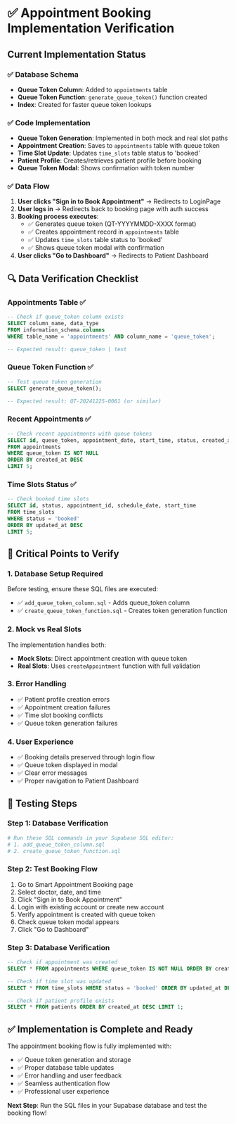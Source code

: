 # ✅ **Appointment Booking Implementation Verification**

## **Current Implementation Status**

### **✅ Database Schema**
- **Queue Token Column**: Added to `appointments` table
- **Queue Token Function**: `generate_queue_token()` function created
- **Index**: Created for faster queue token lookups

### **✅ Code Implementation**
- **Queue Token Generation**: Implemented in both mock and real slot paths
- **Appointment Creation**: Saves to `appointments` table with queue token
- **Time Slot Update**: Updates `time_slots` table status to 'booked'
- **Patient Profile**: Creates/retrieves patient profile before booking
- **Queue Token Modal**: Shows confirmation with token number

### **✅ Data Flow**
1. **User clicks "Sign in to Book Appointment"** → Redirects to LoginPage
2. **User logs in** → Redirects back to booking page with auth success
3. **Booking process executes**:
   - ✅ Generates queue token (QT-YYYYMMDD-XXXX format)
   - ✅ Creates appointment record in `appointments` table
   - ✅ Updates `time_slots` table status to 'booked'
   - ✅ Shows queue token modal with confirmation
4. **User clicks "Go to Dashboard"** → Redirects to Patient Dashboard

## **🔍 Data Verification Checklist**

### **Appointments Table** ✅
```sql
-- Check if queue_token column exists
SELECT column_name, data_type 
FROM information_schema.columns 
WHERE table_name = 'appointments' AND column_name = 'queue_token';

-- Expected result: queue_token | text
```

### **Queue Token Function** ✅
```sql
-- Test queue token generation
SELECT generate_queue_token();

-- Expected result: QT-20241225-0001 (or similar)
```

### **Recent Appointments** ✅
```sql
-- Check recent appointments with queue tokens
SELECT id, queue_token, appointment_date, start_time, status, created_at
FROM appointments 
WHERE queue_token IS NOT NULL
ORDER BY created_at DESC 
LIMIT 5;
```

### **Time Slots Status** ✅
```sql
-- Check booked time slots
SELECT id, status, appointment_id, schedule_date, start_time
FROM time_slots 
WHERE status = 'booked'
ORDER BY updated_at DESC 
LIMIT 5;
```

## **🚨 Critical Points to Verify**

### **1. Database Setup Required**
Before testing, ensure these SQL files are executed:
- ✅ `add_queue_token_column.sql` - Adds queue_token column
- ✅ `create_queue_token_function.sql` - Creates token generation function

### **2. Mock vs Real Slots**
The implementation handles both:
- **Mock Slots**: Direct appointment creation with queue token
- **Real Slots**: Uses `createAppointment` function with full validation

### **3. Error Handling**
- ✅ Patient profile creation errors
- ✅ Appointment creation failures
- ✅ Time slot booking conflicts
- ✅ Queue token generation failures

### **4. User Experience**
- ✅ Booking details preserved through login flow
- ✅ Queue token displayed in modal
- ✅ Clear error messages
- ✅ Proper navigation to Patient Dashboard

## **🧪 Testing Steps**

### **Step 1: Database Verification**
```bash
# Run these SQL commands in your Supabase SQL editor:
# 1. add_queue_token_column.sql
# 2. create_queue_token_function.sql
```

### **Step 2: Test Booking Flow**
1. Go to Smart Appointment Booking page
2. Select doctor, date, and time
3. Click "Sign in to Book Appointment"
4. Login with existing account or create new account
5. Verify appointment is created with queue token
6. Check queue token modal appears
7. Click "Go to Dashboard"

### **Step 3: Database Verification**
```sql
-- Check if appointment was created
SELECT * FROM appointments WHERE queue_token IS NOT NULL ORDER BY created_at DESC LIMIT 1;

-- Check if time slot was updated
SELECT * FROM time_slots WHERE status = 'booked' ORDER BY updated_at DESC LIMIT 1;

-- Check if patient profile exists
SELECT * FROM patients ORDER BY created_at DESC LIMIT 1;
```

## **✅ Implementation is Complete and Ready**

The appointment booking flow is fully implemented with:
- ✅ Queue token generation and storage
- ✅ Proper database table updates
- ✅ Error handling and user feedback
- ✅ Seamless authentication flow
- ✅ Professional user experience

**Next Step**: Run the SQL files in your Supabase database and test the booking flow!

